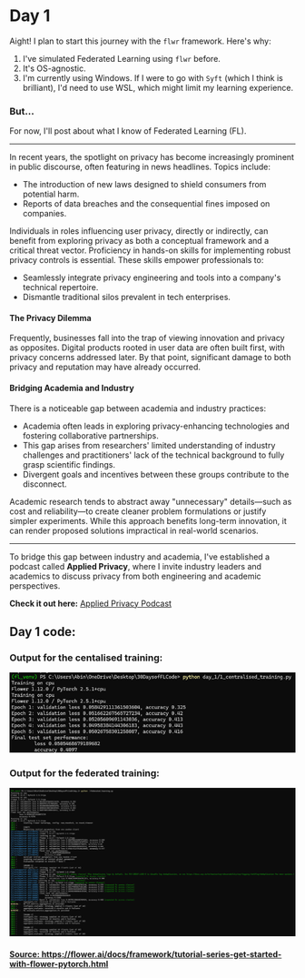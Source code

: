 # Day 1

Aight! I plan to start this journey with the `flwr` framework. Here's why:

1. I've simulated Federated Learning using `flwr` before.
2. It's OS-agnostic.
3. I'm currently using Windows. If I were to go with `Syft` (which I think is brilliant), I'd need to use WSL, which might limit my learning experience.

### But...

For now, I'll post about what I know of Federated Learning (FL).

---

In recent years, the spotlight on privacy has become increasingly prominent in public discourse, often featuring in news headlines. Topics include:

- The introduction of new laws designed to shield consumers from potential harm.
- Reports of data breaches and the consequential fines imposed on companies.

Individuals in roles influencing user privacy, directly or indirectly, can benefit from exploring privacy as both a conceptual framework and a critical threat vector. Proficiency in hands-on skills for implementing robust privacy controls is essential. These skills empower professionals to:

- Seamlessly integrate privacy engineering and tools into a company's technical repertoire.
- Dismantle traditional silos prevalent in tech enterprises.

#### The Privacy Dilemma

Frequently, businesses fall into the trap of viewing innovation and privacy as opposites. Digital products rooted in user data are often built first, with privacy concerns addressed later. By that point, significant damage to both privacy and reputation may have already occurred.

#### Bridging Academia and Industry

There is a noticeable gap between academia and industry practices:

- Academia often leads in exploring privacy-enhancing technologies and fostering collaborative partnerships.
- This gap arises from researchers' limited understanding of industry challenges and practitioners' lack of the technical background to fully grasp scientific findings.
- Divergent goals and incentives between these groups contribute to the disconnect.

Academic research tends to abstract away "unnecessary" details—such as cost and reliability—to create cleaner problem formulations or justify simpler experiments. While this approach benefits long-term innovation, it can render proposed solutions impractical in real-world scenarios.

---

To bridge this gap between industry and academia, I've established a podcast called **Applied Privacy**, where I invite industry leaders and academics to discuss privacy from both engineering and academic perspectives.

**Check it out here:** [Applied Privacy Podcast](https://www.youtube.com/watch?v=cZsRlcJSYgI&list=PL96YYnJMk5eaH26qgcWkBfQtcbdJc-Vl4)


## Day 1 code:
### Output for the centalised training:
![output for centralised training](centralised_training_output.png)

### Output for the federated training:
![output for federated training](federated_learning_output.png)

#### <b><u>Source: https://flower.ai/docs/framework/tutorial-series-get-started-with-flower-pytorch.html</b></u>